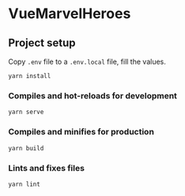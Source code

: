 # VueMarvelHeroes

## Project setup
Copy `.env` file to a `.env.local` file, fill the values.

```
yarn install
```

### Compiles and hot-reloads for development
```
yarn serve
```

### Compiles and minifies for production
```
yarn build
```

### Lints and fixes files
```
yarn lint
```
